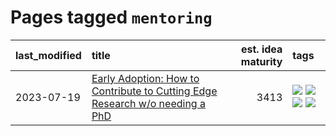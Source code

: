 # Pages tagged `mentoring`

|last_modified|title|est. idea maturity|tags
|:---|:---|---:|:---|
|2023-07-19|[Early Adoption: How to Contribute to Cutting Edge Research w/o needing a PhD](../early_adoption_and_fomo.md)|3413|[![](https://img.shields.io/badge/tag-career_advice-e33481)](../tags/career_advice.md) [![](https://img.shields.io/badge/tag-early_adoption-b59164)](../tags/early_adoption.md) [![](https://img.shields.io/badge/tag-mentoring-2b1224)](../tags/mentoring.md) [![](https://img.shields.io/badge/tag-reddit-869cae)](../tags/reddit.md)|